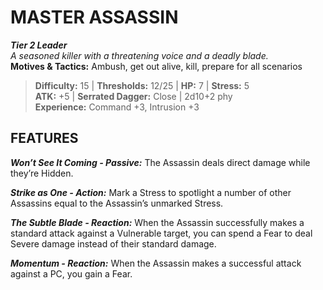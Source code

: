 ﻿# MASTER ASSASSIN

***Tier 2 Leader***  
*A seasoned killer with a threatening voice and a deadly blade.*  
**Motives & Tactics:** Ambush, get out alive, kill, prepare for all scenarios

> **Difficulty:** 15 | **Thresholds:** 12/25 | **HP:** 7 | **Stress:** 5  
> **ATK:** +5 | **Serrated Dagger:** Close | 2d10+2 phy  
> **Experience:** Command +3, Intrusion +3

## FEATURES

***Won’t See It Coming - Passive:*** The Assassin deals direct damage while they’re Hidden.

***Strike as One - Action:*** Mark a Stress to spotlight a number of other Assassins equal to the Assassin’s unmarked Stress.

***The Subtle Blade - Reaction:*** When the Assassin successfully makes a standard attack against a Vulnerable target, you can spend a Fear to deal Severe damage instead of their standard damage.

***Momentum - Reaction:*** When the Assassin makes a successful attack against a PC, you gain a Fear.
